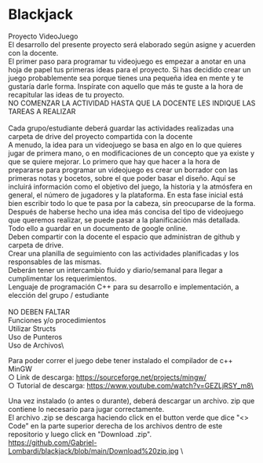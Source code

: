 # Blackjack
Proyecto VideoJuego\
  El desarrollo del presente proyecto será elaborado según asigne y acuerden con la docente.\
  El primer paso para programar tu videojuego es empezar a anotar en una hoja de papel tus primeras ideas para el proyecto. Si has decidido crear un juego probablemente sea porque tienes una pequeña idea en mente y te gustaría darle forma. Inspírate con aquello que más te guste a la hora de recapitular las ideas de tu proyecto.\
  NO COMENZAR LA ACTIVIDAD HASTA QUE LA DOCENTE LES INDIQUE LAS TAREAS A REALIZAR\
  \
  Cada grupo/estudiante deberá guardar las actividades realizadas una carpeta de drive del proyecto compartida con la docente\
  A menudo, la idea para un videojuego se basa en algo en lo que quieres jugar de primera mano, o en modificaciones de un concepto que ya existe y que se quiere mejorar. Lo primero que hay que hacer a la hora de prepararse para programar un videojuego es crear un borrador con las primeras notas y bocetos, sobre el que poder basar el diseño. Aquí se incluirá información como el objetivo del juego, la historia y la atmósfera en general, el número de jugadores y la plataforma. En esta fase inicial está bien escribir todo lo que te pasa por la cabeza, sin preocuparse de la forma. Después de haberse hecho una idea más concisa del tipo de videojuego que queremos realizar, se puede pasar a la planificación más detallada. Todo ello a guardar en un documento de google online.\
  Deben compartir con la docente el espacio que administran de github y carpeta de drive.\
  Crear una planilla de seguimiento con las actividades planificadas y los responsables de las mismas.\
  Deberán tener un intercambio fluido y diario/semanal para llegar a cumplimentar los requerimientos.\
  Lenguaje de programación C++ para su desarrollo e implementación, a elección del grupo / estudiante\
  \
  NO DEBEN FALTAR \
    Funciones y/o procedimientos\
    Utilizar Structs\
    Uso de Punteros\
    Uso de Archivos\



Para poder correr el juego debe tener instalado el compilador de c++ MinGW\
○ Link de descarga: https://sourceforge.net/projects/mingw/ \
○ Tutorial de descarga: https://www.youtube.com/watch?v=GEZLjRSY_m8\

Una vez instalado (o antes o durante), deberá descargar un archivo. zip que contiene lo necesario para jugar correctamente. \
El archivo .zip se descarga haciendo click en el button verde que dice "<> Code" en la parte superior derecha de los archivos dentro de este repositorio y luego click en "Download .zip". \
https://github.com/Gabriel-Lombardi/blackjack/blob/main/Download%20zip.jpg \
